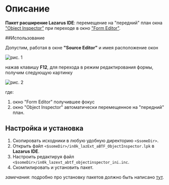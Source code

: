 Описание
========

**Пакет расширение Lazarus IDE**: перемещение на "передний" план окна ["Object Inspector"](http://wiki.freepascal.org/IDE_Window:_Object_Inspector) при переходе в окно ["Form Editor"](http://wiki.freepascal.org/IDE_Window:_Form_Editor).

##Использование

Допустим, работая в окне **"Source Editor"** и имея расположение окон 

![рис. 1](https://github.com/in0k-LAZ/in0k_lazExt_aBTF_ObjectInspector/blob/master/aBTF_FormEditor_ObjectInspector_FROM.png)

нажав клавишу **F12**, для перехода в режим редактирования формы, получим следующую картинку

![рис. 2](https://github.com/in0k-LAZ/in0k_lazExt_aBTF_ObjectInspector/blob/master/aBTF_FormEditor_ObjectInspector.png)

где:

1. окно "Form Editor" получившее фокус
2. окно "Object Inspector" автоматически перемещенное на "передний" план.

## Настройка и установка

1. Скопировать исходники в любую удобную директорию `<$someDir>`.
2. Открыть файл `<$someDir>/in0k_lazExt_aBTF_ObjectInspector.lpk` в **Lazarus IDE**.
3. Настроить редактируя файл `<$someDir>/in0k_lazext_abtf_objectinspector_ini.inc`.
4. Скомпилировать и установить пакет.

*замечания*: подробно про установку пакетов должно быть написано [тут](http://wiki.freepascal.org/Install_Packages). 

